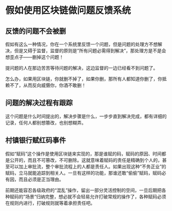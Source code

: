 # 假如使用区块链做问题反馈系统

## 反馈的问题不会被删

假如有这么一种情况，你在一个系统里反馈一个问题，但是问题的处理方不想解决，但是又碍于监督，监督的原则是”所有问题必需得到解决”，那处理方是不是会想歪点子——删掉这个问题！

提问题的人在那边苦苦等待问题的解决，这边监督的一边已经看不到问题了。

怎么办，如果用区块链，你就删不掉了，如果你删，那所有人都知道你删了，你抵赖不了，从而反向威慑你，你酒不敢删！

## 问题的解决过程有跟踪

这个问题是什么时间提出的，解决步骤是什么，一步步直到解决完成，都有详细的记录，任何人都别想篡改，也别想糊弄。

## 村镇银行赋红码事件

假如“赋码”这个操作是使用区块链来实现的，那是谁赋的码，赋码的原因、时间都是公开的，而且不可篡改，不可删除。这就意味着赋码的责任是精确到个人的，甚至可以加上审批流，整个审批流程上的人都是责任人。如果出现这种“不务正业”的赋码，立马就能追踪到相关人。一旦有这样的功能，那谁还敢“偷偷”赋码，赋码必有因，而且必须是正当理由。

前期还能容忍各级政府的“混乱”操作，留出一部分灵活控制的空间，一旦后期把各种赋码的”场景“归纳完整，想必就不会轻易允许打破常规的操作了，各种赋码必须在规则内进行，打破规则就等着承担责任吧。